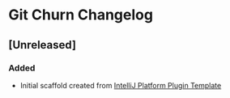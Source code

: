 <!-- Keep a Changelog guide -> https://keepachangelog.com -->

# Git Churn Changelog

## [Unreleased]
### Added
- Initial scaffold created from [IntelliJ Platform Plugin Template](https://github.com/JetBrains/intellij-platform-plugin-template)
